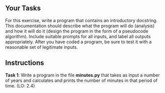 ## Your Tasks

For this exercise, write a program that contains an introductory docstring. This documentation should describe what the program will do (analysis) and how it will do it (design the program in the form of a pseudocode algorithm). Include suitable prompts for all inputs, and label all outputs appropriately. After you have coded a program, be sure to test it with a reasonable set of legitimate inputs.

## Instructions

**Task 1**: Write a program in the file **minutes.py** that takes as input a number of years and calculates and prints the number of minutes in that period of time. (LO: 2.4)
